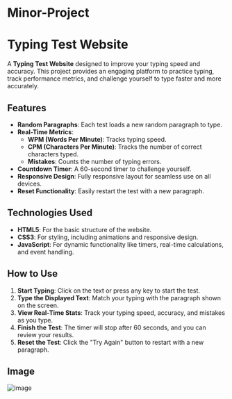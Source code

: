 # Minor-Project


# Typing Test Website

A **Typing Test Website** designed to improve your typing speed and accuracy. This project provides an engaging platform to practice typing, track performance metrics, and challenge yourself to type faster and more accurately.

## Features

- **Random Paragraphs**: Each test loads a new random paragraph to type.
- **Real-Time Metrics**:
  - **WPM (Words Per Minute)**: Tracks typing speed.
  - **CPM (Characters Per Minute)**: Tracks the number of correct characters typed.
  - **Mistakes**: Counts the number of typing errors.
- **Countdown Timer**: A 60-second timer to challenge yourself.
- **Responsive Design**: Fully responsive layout for seamless use on all devices.
- **Reset Functionality**: Easily restart the test with a new paragraph.

## Technologies Used

- **HTML5**: For the basic structure of the website.
- **CSS3**: For styling, including animations and responsive design.
- **JavaScript**: For dynamic functionality like timers, real-time calculations, and event handling.

## How to Use

1. **Start Typing**: Click on the text or press any key to start the test.
2. **Type the Displayed Text**: Match your typing with the paragraph shown on the screen.
3. **View Real-Time Stats**: Track your typing speed, accuracy, and mistakes as you type.
4. **Finish the Test**: The timer will stop after 60 seconds, and you can review your results.
5. **Reset the Test**: Click the "Try Again" button to restart with a new paragraph.

## Image
![image](https://github.com/user-attachments/assets/32f7518e-b813-4009-b7f4-cc505a6d798b)

